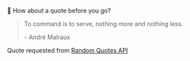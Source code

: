 📣 How about a quote before you go?

> To command is to serve, nothing more and nothing less.
>
> <p>- André Malraux</p>

Quote requested from [Random Quotes API](https://github.com/lukePeavey/quotable)
